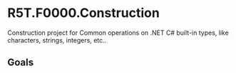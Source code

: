 # R5T.F0000.Construction
Construction project for Common operations on .NET C# built-in types, like characters, strings, integers, etc..


## Goals
